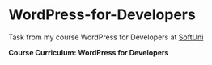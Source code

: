# WordPress-for-Developers
Task from my course WordPress for Developers at <a href="www.softuni.bg">SoftUni</a> 

<b> Course Curriculum: WordPress for Developers </b>


